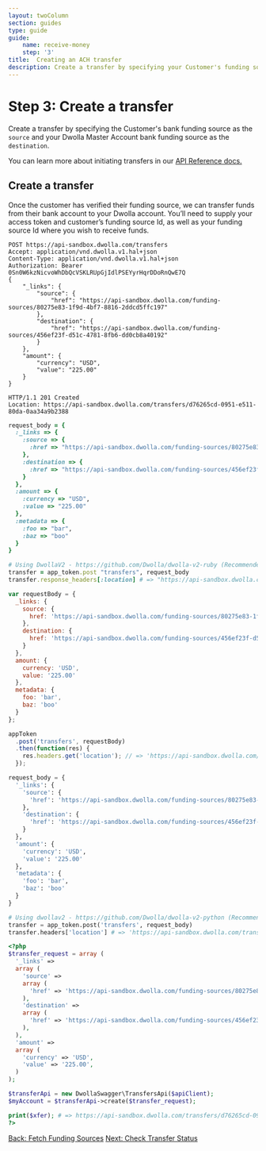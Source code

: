 ```yaml
---
layout: twoColumn
section: guides
type: guide
guide:
    name: receive-money
    step: '3'
title:  Creating an ACH transfer
description: Create a transfer by specifying your Customer's funding source ID as the source and your funding source ID as the destination.
---
```

# Step 3: Create a transfer

Create a transfer by specifying the Customer's bank funding source as the  `source` and your Dwolla Master Account bank funding source as the `destination`.

You can learn more about initiating transfers in our [API Reference docs.](https://docsv2.dwolla.com/#initiate-a-transfer)

## Create a transfer

Once the customer has verified their funding source, we can transfer funds from their bank account to your Dwolla account. You’ll need to supply your access token and customer’s funding source Id, as well as your funding source Id where you wish to receive funds.

```raw
POST https://api-sandbox.dwolla.com/transfers
Accept: application/vnd.dwolla.v1.hal+json
Content-Type: application/vnd.dwolla.v1.hal+json
Authorization: Bearer 0Sn0W6kzNicvoWhDbQcVSKLRUpGjIdlPSEYyrHqrDDoRnQwE7Q
{
    "_links": {
        "source": {
            "href": "https://api-sandbox.dwolla.com/funding-sources/80275e83-1f9d-4bf7-8816-2ddcd5ffc197"
        },
        "destination": {
            "href": "https://api-sandbox.dwolla.com/funding-sources/456ef23f-d51c-4781-8fb6-dd0cb8a40192"
        }
    },
    "amount": {
        "currency": "USD",
        "value": "225.00"
    }
}

HTTP/1.1 201 Created
Location: https://api-sandbox.dwolla.com/transfers/d76265cd-0951-e511-80da-0aa34a9b2388
```

```ruby
request_body = {
  :_links => {
    :source => {
      :href => "https://api-sandbox.dwolla.com/funding-sources/80275e83-1f9d-4bf7-8816-2ddcd5ffc197"
    },
    :destination => {
      :href => "https://api-sandbox.dwolla.com/funding-sources/456ef23f-d51c-4781-8fb6-dd0cb8a40192"
    }
  },
  :amount => {
    :currency => "USD",
    :value => "225.00"
  },
  :metadata => {
    :foo => "bar",
    :baz => "boo"
  }
}

# Using DwollaV2 - https://github.com/Dwolla/dwolla-v2-ruby (Recommended)
transfer = app_token.post "transfers", request_body
transfer.response_headers[:location] # => "https://api-sandbox.dwolla.com/transfers/d76265cd-0951-e511-80da-0aa34a9b2388"
```

```javascript
var requestBody = {
  _links: {
    source: {
      href: 'https://api-sandbox.dwolla.com/funding-sources/80275e83-1f9d-4bf7-8816-2ddcd5ffc197'
    },
    destination: {
      href: 'https://api-sandbox.dwolla.com/funding-sources/456ef23f-d51c-4781-8fb6-dd0cb8a40192'
    }
  },
  amount: {
    currency: 'USD',
    value: '225.00'
  },
  metadata: {
    foo: 'bar',
    baz: 'boo'
  }
};

appToken
  .post('transfers', requestBody)
  .then(function(res) {
    res.headers.get('location'); // => 'https://api-sandbox.dwolla.com/transfers/d76265cd-0951-e511-80da-0aa34a9b2388'
  });
```

```python
request_body = {
  '_links': {
    'source': {
      'href': 'https://api-sandbox.dwolla.com/funding-sources/80275e83-1f9d-4bf7-8816-2ddcd5ffc197'
    },
    'destination': {
      'href': 'https://api-sandbox.dwolla.com/funding-sources/456ef23f-d51c-4781-8fb6-dd0cb8a40192'
    }
  },
  'amount': {
    'currency': 'USD',
    'value': '225.00'
  },
  'metadata': {
    'foo': 'bar',
    'baz': 'boo'
  }
}

# Using dwollav2 - https://github.com/Dwolla/dwolla-v2-python (Recommended)
transfer = app_token.post('transfers', request_body)
transfer.headers['location'] # => 'https://api-sandbox.dwolla.com/transfers/d76265cd-0951-e511-80da-0aa34a9b2388'
```

```php
<?php
$transfer_request = array (
  '_links' =>
  array (
    'source' =>
    array (
      'href' => 'https://api-sandbox.dwolla.com/funding-sources/80275e83-1f9d-4bf7-8816-2ddcd5ffc197',
    ),
    'destination' =>
    array (
      'href' => 'https://api-sandbox.dwolla.com/funding-sources/456ef23f-d51c-4781-8fb6-dd0cb8a40192',
    ),
  ),
  'amount' =>
  array (
    'currency' => 'USD',
    'value' => '225.00',
  )
);

$transferApi = new DwollaSwagger\TransfersApi($apiClient);
$myAccount = $transferApi->create($transfer_request);

print($xfer); # => https://api-sandbox.dwolla.com/transfers/d76265cd-0951-e511-80da-0aa34a9b2388
?>
```

<nav class="pager-nav">
    <a href="fetch-funding-sources.html">Back: Fetch Funding Sources</a>
    <a href="check-transfer.html">Next: Check Transfer Status</a>
</nav>

